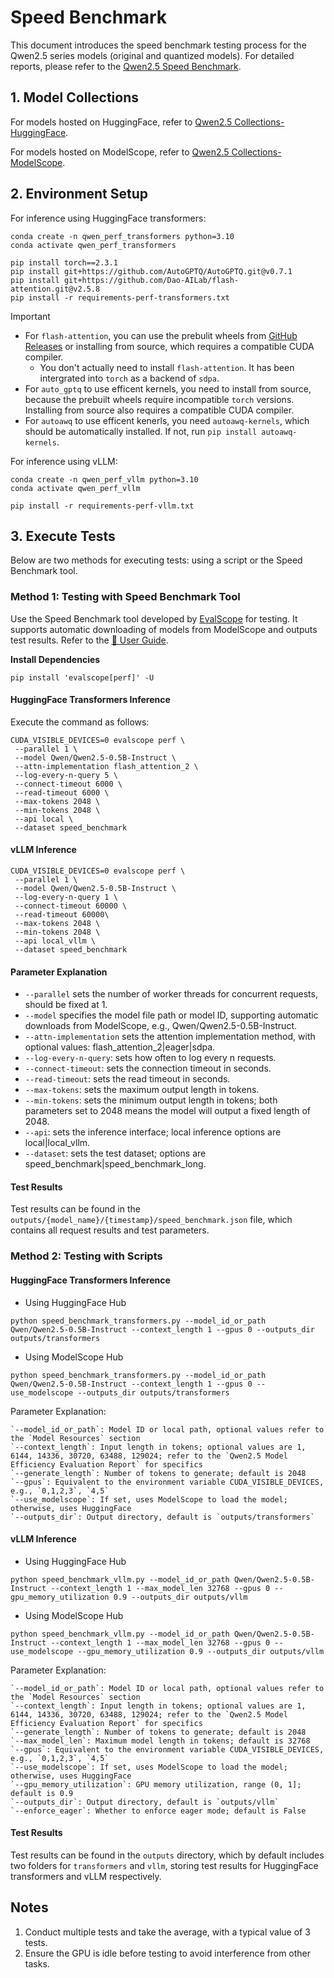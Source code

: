 # Speed Benchmark

This document introduces the speed benchmark testing process for the Qwen2.5 series models (original and quantized models). For detailed reports, please refer to the [Qwen2.5 Speed Benchmark](https://qwen.readthedocs.io/en/latest/benchmark/speed_benchmark.html).

## 1. Model Collections

For models hosted on HuggingFace, refer to [Qwen2.5 Collections-HuggingFace](https://huggingface.co/collections/Qwen/qwen25-66e81a666513e518adb90d9e).

For models hosted on ModelScope, refer to [Qwen2.5 Collections-ModelScope](https://modelscope.cn/collections/Qwen25-dbc4d30adb768).

## 2. Environment Setup


For inference using HuggingFace transformers:

```shell
conda create -n qwen_perf_transformers python=3.10
conda activate qwen_perf_transformers

pip install torch==2.3.1
pip install git+https://github.com/AutoGPTQ/AutoGPTQ.git@v0.7.1
pip install git+https://github.com/Dao-AILab/flash-attention.git@v2.5.8
pip install -r requirements-perf-transformers.txt
```

> [!Important]
> - For `flash-attention`, you can use the prebulit wheels from [GitHub Releases](https://github.com/Dao-AILab/flash-attention/releases/tag/v2.5.8) or installing from source, which requires a compatible CUDA compiler.
>   - You don't actually need to install `flash-attention`. It has been intergrated into `torch` as a backend of `sdpa`.
> - For `auto_gptq` to use efficent kernels, you need to install from source, because the prebuilt wheels require incompatible `torch` versions. Installing from source also requires a compatible CUDA compiler.
> - For `autoawq` to use efficent kenerls, you need `autoawq-kernels`, which should be automatically installed. If not, run `pip install autoawq-kernels`.

For inference using vLLM:

```shell
conda create -n qwen_perf_vllm python=3.10
conda activate qwen_perf_vllm

pip install -r requirements-perf-vllm.txt
```

## 3. Execute Tests

Below are two methods for executing tests: using a script or the Speed Benchmark tool.

### Method 1: Testing with Speed Benchmark Tool

Use the Speed Benchmark tool developed by [EvalScope](https://github.com/modelscope/evalscope) for testing. It supports automatic downloading of models from ModelScope and outputs test results. Refer to the [📖 User Guide](https://evalscope.readthedocs.io/en/latest/user_guides/stress_test/speed_benchmark.html).

**Install Dependencies**
```shell
pip install 'evalscope[perf]' -U
```

#### HuggingFace Transformers Inference

Execute the command as follows:
```shell
CUDA_VISIBLE_DEVICES=0 evalscope perf \
 --parallel 1 \
 --model Qwen/Qwen2.5-0.5B-Instruct \
 --attn-implementation flash_attention_2 \
 --log-every-n-query 5 \
 --connect-timeout 6000 \
 --read-timeout 6000 \
 --max-tokens 2048 \
 --min-tokens 2048 \
 --api local \
 --dataset speed_benchmark 
```

#### vLLM Inference

```shell
CUDA_VISIBLE_DEVICES=0 evalscope perf \
 --parallel 1 \
 --model Qwen/Qwen2.5-0.5B-Instruct \
 --log-every-n-query 1 \
 --connect-timeout 60000 \
 --read-timeout 60000\
 --max-tokens 2048 \
 --min-tokens 2048 \
 --api local_vllm \
 --dataset speed_benchmark
```

#### Parameter Explanation
- `--parallel` sets the number of worker threads for concurrent requests, should be fixed at 1.
- `--model` specifies the model file path or model ID, supporting automatic downloads from ModelScope, e.g., Qwen/Qwen2.5-0.5B-Instruct.
- `--attn-implementation` sets the attention implementation method, with optional values: flash_attention_2|eager|sdpa.
- `--log-every-n-query`: sets how often to log every n requests.
- `--connect-timeout`: sets the connection timeout in seconds.
- `--read-timeout`: sets the read timeout in seconds.
- `--max-tokens`: sets the maximum output length in tokens.
- `--min-tokens`: sets the minimum output length in tokens; both parameters set to 2048 means the model will output a fixed length of 2048.
- `--api`: sets the inference interface; local inference options are local|local_vllm.
- `--dataset`: sets the test dataset; options are speed_benchmark|speed_benchmark_long.

#### Test Results

Test results can be found in the `outputs/{model_name}/{timestamp}/speed_benchmark.json` file, which contains all request results and test parameters.

### Method 2: Testing with Scripts

#### HuggingFace Transformers Inference

- Using HuggingFace Hub

```shell
python speed_benchmark_transformers.py --model_id_or_path Qwen/Qwen2.5-0.5B-Instruct --context_length 1 --gpus 0 --outputs_dir outputs/transformers
```

- Using ModelScope Hub

```shell
python speed_benchmark_transformers.py --model_id_or_path Qwen/Qwen2.5-0.5B-Instruct --context_length 1 --gpus 0 --use_modelscope --outputs_dir outputs/transformers
```

Parameter Explanation:

    `--model_id_or_path`: Model ID or local path, optional values refer to the `Model Resources` section  
    `--context_length`: Input length in tokens; optional values are 1, 6144, 14336, 30720, 63488, 129024; refer to the `Qwen2.5 Model Efficiency Evaluation Report` for specifics  
    `--generate_length`: Number of tokens to generate; default is 2048
    `--gpus`: Equivalent to the environment variable CUDA_VISIBLE_DEVICES, e.g., `0,1,2,3`, `4,5`  
    `--use_modelscope`: If set, uses ModelScope to load the model; otherwise, uses HuggingFace  
    `--outputs_dir`: Output directory, default is `outputs/transformers`  

#### vLLM Inference

- Using HuggingFace Hub

```shell
python speed_benchmark_vllm.py --model_id_or_path Qwen/Qwen2.5-0.5B-Instruct --context_length 1 --max_model_len 32768 --gpus 0 --gpu_memory_utilization 0.9 --outputs_dir outputs/vllm
```

- Using ModelScope Hub

```shell
python speed_benchmark_vllm.py --model_id_or_path Qwen/Qwen2.5-0.5B-Instruct --context_length 1 --max_model_len 32768 --gpus 0 --use_modelscope --gpu_memory_utilization 0.9 --outputs_dir outputs/vllm
```

Parameter Explanation:

    `--model_id_or_path`: Model ID or local path, optional values refer to the `Model Resources` section  
    `--context_length`: Input length in tokens; optional values are 1, 6144, 14336, 30720, 63488, 129024; refer to the `Qwen2.5 Model Efficiency Evaluation Report` for specifics  
    `--generate_length`: Number of tokens to generate; default is 2048
    `--max_model_len`: Maximum model length in tokens; default is 32768  
    `--gpus`: Equivalent to the environment variable CUDA_VISIBLE_DEVICES, e.g., `0,1,2,3`, `4,5`   
    `--use_modelscope`: If set, uses ModelScope to load the model; otherwise, uses HuggingFace  
    `--gpu_memory_utilization`: GPU memory utilization, range (0, 1]; default is 0.9  
    `--outputs_dir`: Output directory, default is `outputs/vllm`  
    `--enforce_eager`: Whether to enforce eager mode; default is False  

#### Test Results

Test results can be found in the `outputs` directory, which by default includes two folders for `transformers` and `vllm`, storing test results for HuggingFace transformers and vLLM respectively.

## Notes

1. Conduct multiple tests and take the average, with a typical value of 3 tests.
2. Ensure the GPU is idle before testing to avoid interference from other tasks.